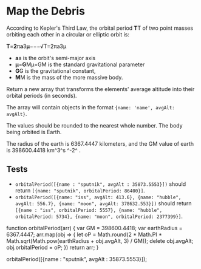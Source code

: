 # Map the Debris

According to Kepler's Third Law, the orbital period **T**T of two point masses orbiting each other in a circular or elliptic orbit is:

**T**=**2**π**a**3**μ**−−−√T=2πa3μ

* **a**a is the orbit's semi-major axis
* **μ**=**G**Mμ=GM is the standard gravitational parameter
* **G**G is the gravitational constant,
* **M**M is the mass of the more massive body.

Return a new array that transforms the elements' average altitude into their orbital periods (in seconds).

The array will contain objects in the format `{name: 'name', avgAlt: avgAlt}`.

The values should be rounded to the nearest whole number. The body being orbited is Earth.

The radius of the earth is 6367.4447 kilometers, and the GM value of earth is 398600.4418 km^3^s ^-2^ .


## Tests

* `orbitalPeriod([{name : "sputnik", avgAlt : 35873.5553}])` should return `[{name: "sputnik", orbitalPeriod: 86400}]`.
* `orbitalPeriod([{name: "iss", avgAlt: 413.6}, {name: "hubble", avgAlt: 556.7}, {name: "moon", avgAlt: 378632.553}])` should return `[{name : "iss", orbitalPeriod: 5557}, {name: "hubble", orbitalPeriod: 5734}, {name: "moon", orbitalPeriod: 2377399}]`.

function orbitalPeriod(arr) {
 var GM = 398600.4418;
  var earthRadius = 6367.4447;
  arr.map(obj => {
    let oP = Math.round(2 * Math.PI * Math.sqrt(Math.pow(earthRadius + obj.avgAlt, 3) / GM));
    delete obj.avgAlt;
    obj.orbitalPeriod = oP;
  })
  return arr;
}

orbitalPeriod([{name : "sputnik", avgAlt : 35873.5553}]);

